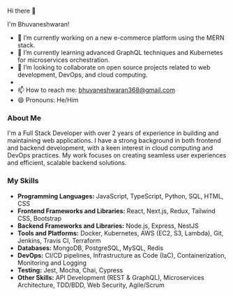 Hi there 👋

I'm Bhuvaneshwaran!

- 🔭 I’m currently working on a new e-commerce platform using the MERN stack.
- 🌱 I’m currently learning advanced GraphQL techniques and Kubernetes for microservices orchestration.
- 👯 I’m looking to collaborate on open source projects related to web development, DevOps, and cloud computing.
- 
- 📫 How to reach me: bhuvaneshwaran368@gmail.com
- 😄 Pronouns: He/Him


### About Me

I'm a Full Stack Developer with over 2 years of experience in building and maintaining web applications. I have a strong background in both frontend and backend development, with a keen interest in cloud computing and DevOps practices. My work focuses on creating seamless user experiences and efficient, scalable backend solutions.

### My Skills

- **Programming Languages:** JavaScript, TypeScript, Python, SQL, HTML, CSS
- **Frontend Frameworks and Libraries:** React, Next.js, Redux, Tailwind CSS, Bootstrap
- **Backend Frameworks and Libraries:** Node.js, Express, NestJS
- **Tools and Platforms:** Docker, Kubernetes, AWS (EC2, S3, Lambda), Git, Jenkins, Travis CI, Terraform
- **Databases:** MongoDB, PostgreSQL, MySQL, Redis
- **DevOps:** CI/CD pipelines, Infrastructure as Code (IaC), Containerization, Monitoring and Logging
- **Testing:** Jest, Mocha, Chai, Cypress
- **Other Skills:** API Development (REST & GraphQL), Microservices Architecture, TDD/BDD, Web Security, Agile/Scrum


